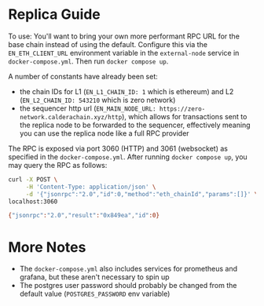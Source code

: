 # Replica Guide

To use: You'll want to bring your own more performant RPC URL for the base chain instead of using the default. Configure this via the `EN_ETH_CLIENT_URL` environment variable in the `external-node` service in `docker-compose.yml`. Then run `docker compose up`.

A number of constants have already been set:

- the chain IDs for L1 (`EN_L1_CHAIN_ID: 1` which is ethereum) and L2 (`EN_L2_CHAIN_ID: 543210` which is zero network)
- the sequencer http url (`EN_MAIN_NODE_URL: https://zero-network.calderachain.xyz/http`), which allows for transactions sent to the replica node to be forwarded to the sequencer, effectively meaning you can use the replica node like a full RPC provider

The RPC is exposed via port 3060 (HTTP) and 3061 (websocket) as specified in the `docker-compose.yml`. After running `docker compose up`, you may query the RPC as follows:

```bash
curl -X POST \
     -H 'Content-Type: application/json' \
     -d '{"jsonrpc":"2.0","id":0,"method":"eth_chainId","params":[]}' \
localhost:3060

{"jsonrpc":"2.0","result":"0x849ea","id":0}
```

# More Notes

- The `docker-compose.yml` also includes services for prometheus and grafana, but these aren't necessary to spin up
- The postgres user password should probably be changed from the default value (`POSTGRES_PASSWORD` env variable)
